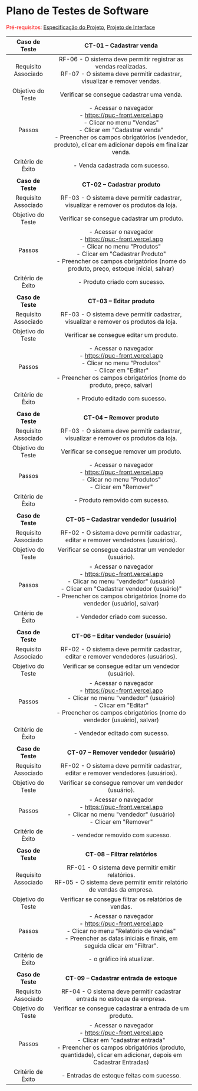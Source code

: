 # Plano de Testes de Software

<span style="color:red">Pré-requisitos: <a href="2-Especificação do Projeto.md"> Especificação do Projeto</a></span>, <a href="3-Projeto de Interface.md"> Projeto de Interface</a>


| **Caso de Teste** 	| **CT-01 – Cadastrar venda** 	|
|:---:	|:---:	|
|	Requisito Associado 	| RF-06 - O sistema deve permitir registrar as vendas realizadas. <br> RF-07 - O sistema deve permitir cadastrar, visualizar e remover vendas.|
| Objetivo do Teste 	| Verificar se consegue cadastrar uma venda. |
| Passos 	| - Acessar o navegador <br> - https://puc-front.vercel.app                                                                                       <br> - Clicar no menu "Vendas"  <br> - Clicar em "Cadastrar venda" <br> - Preencher os campos obrigatórios (vendedor, produto), clicar em adicionar depois em finalizar venda. |
|Critério de Êxito | - Venda cadastrada com sucesso. |
|  	|  	| 
| **Caso de Teste** 	| **CT-02 – Cadastrar produto** 	|
|	Requisito Associado 	| RF-03 - O sistema deve permitir cadastrar, visualizar e remover os produtos da loja. |
| Objetivo do Teste 	| Verificar se consegue cadastrar um produto. |
| Passos 	| - Acessar o navegador <br> - https://puc-front.vercel.app                                                                                       <br> - Clicar no menu "Produtos"  <br> - Clicar em "Cadastrar Produto" <br> - Preencher os campos obrigatórios (nome do produto, preço, estoque inicial, salvar) |
|Critério de Êxito | - Produto criado com sucesso. |
|  	|  	|
| **Caso de Teste** 	| **CT-03 – Editar produto** 	|
|	Requisito Associado 	| RF-03 - O sistema deve permitir cadastrar, visualizar e remover os produtos da loja. |
| Objetivo do Teste 	| Verificar se consegue editar um produto. |
| Passos 	| - Acessar o navegador <br>- https://puc-front.vercel.app <br> - Clicar no menu "Produtos" <br> - Clicar em "Editar" <br> - Preencher os campos obrigatórios (nome do produto, preço, salvar) |
|Critério de Êxito | - Produto editado com sucesso. |
|  	|  	|
| **Caso de Teste** 	| **CT-04 – Remover produto** 	|
|	Requisito Associado 	| RF-03 - O sistema deve permitir cadastrar, visualizar e remover os produtos da loja. |
| Objetivo do Teste 	| Verificar se consegue remover um produto. |
| Passos 	| - Acessar o navegador <br> - https://puc-front.vercel.app <br> - Clicar no menu "Produtos" <br> - Clicar em "Remover" <br> |
|Critério de Êxito | - Produto removido com sucesso. |
|  	|  	|
| **Caso de Teste** 	| **CT-05 – Cadastrar vendedor (usuário)** 	|
|	Requisito Associado 	| RF-02 - O sistema deve permitir cadastrar, editar e remover vendedores (usuários). |
| Objetivo do Teste 	| Verificar se consegue cadastrar um vendedor (usuário). |
| Passos 	| - Acessar o navegador <br> - https://puc-front.vercel.app                                                                                       <br> - Clicar no menu "vendedor" (usuário)  <br> - Clicar em "Cadastrar vendedor (usuário)" <br> - Preencher os campos obrigatórios (nome do vendedor (usuário), salvar) |
|Critério de Êxito | - Vendedor criado com sucesso. |
|  	|  	|
| **Caso de Teste** 	| **CT-06 – Editar vendedor (usuário)** 	|
|	Requisito Associado 	| RF-02 - O sistema deve permitir cadastrar, editar e remover vendedores (usuários). |
| Objetivo do Teste 	| Verificar se consegue editar um vendedor (usuário). |
| Passos 	| - Acessar o navegador <br>- https://puc-front.vercel.app <br> - Clicar no menu "vendedor" (usuário) <br> - Clicar em "Editar" <br> - Preencher os campos obrigatórios (nome do vendedor (usuário), salvar) |
|Critério de Êxito | - Vendedor editado com sucesso. |
|  	|  	|
| **Caso de Teste** 	| **CT-07 – Remover vendedor (usuário)** 	|
|	Requisito Associado 	| RF-02 - O sistema deve permitir cadastrar, editar e remover vendedores (usuários). |
| Objetivo do Teste 	| Verificar se consegue remover um vendedor (usuário). |
| Passos 	| - Acessar o navegador <br> - https://puc-front.vercel.app <br> - Clicar no menu "vendedor" (usuário) <br> - Clicar em "Remover" <br> |
|Critério de Êxito | - vendedor removido com sucesso. |
|  	|  	|
| **Caso de Teste** 	| **CT-08 – Filtrar relatórios** 	|
|	Requisito Associado 	| RF-01 - O sistema deve permitir emitir relatórios. <br> RF-05 - O sistema deve permitir emitir relatório de vendas da empresa. |
| Objetivo do Teste 	| Verificar se consegue filtrar os relatórios de vendas. |
| Passos 	| - Acessar o navegador <br> - https://puc-front.vercel.app <br> - Clicar no menu "Relatório de vendas" <br> - Preencher as datas iniciais e finais, em seguida clicar em "Filtrar". <br> |
|Critério de Êxito | - o gráfico irá atualizar. |
|  	|  	|
| **Caso de Teste** 	| **CT-09 – Cadastrar entrada de estoque** 	|
|	Requisito Associado 	| RF-04 - O sistema deve permitir cadastrar entrada no estoque da empresa. |
| Objetivo do Teste 	| Verificar se consegue cadastrar a entrada de um produto. |
| Passos 	| - Acessar o navegador <br> - https://puc-front.vercel.app <br> - Clicar em "cadastrar entrada" <br> - Preencher os campos obrigatórios (produto, quantidade), clicar em adicionar, depois em Cadastrar Entradas)|
|Critério de Êxito | - Entradas de estoque feitas com sucesso. |


